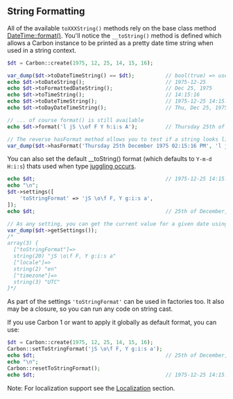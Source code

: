 ## String Formatting

All of the available `toXXXString()` methods rely on the base class method [DateTime::format()](http://php.net/manual/en/datetime.format.php). You'll notice the `__toString()` method is defined which allows a Carbon instance to be printed as a pretty date time string when used in a string context.

```php
$dt = Carbon::create(1975, 12, 25, 14, 15, 16);

var_dump($dt->toDateTimeString() == $dt);          // bool(true) => uses __toString()
echo $dt->toDateString();                          // 1975-12-25
echo $dt->toFormattedDateString();                 // Dec 25, 1975
echo $dt->toTimeString();                          // 14:15:16
echo $dt->toDateTimeString();                      // 1975-12-25 14:15:16
echo $dt->toDayDateTimeString();                   // Thu, Dec 25, 1975 2:15 PM

// ... of course format() is still available
echo $dt->format('l jS \\of F Y h:i:s A');         // Thursday 25th of December 1975 02:15:16 PM

// The reverse hasFormat method allows you to test if a string looks like a given format
var_dump($dt->hasFormat('Thursday 25th December 1975 02:15:16 PM', 'l jS F Y h:i:s A')); // bool(true)
```

You can also set the default __toString() format (which defaults to `Y-m-d H:i:s`) thats used when type [juggling occurs](http://php.net/manual/en/language.types.type-juggling.php).

```php
echo $dt;                                          // 1975-12-25 14:15:16
echo "\n";
$dt->settings([
    'toStringFormat' => 'jS \o\f F, Y g:i:s a',
]);
echo $dt;                                          // 25th of December, 1975 2:15:16 pm

// As any setting, you can get the current value for a given date using:
var_dump($dt->getSettings());
/*
array(3) {
  ["toStringFormat"]=>
  string(20) "jS \o\f F, Y g:i:s a"
  ["locale"]=>
  string(2) "en"
  ["timezone"]=>
  string(3) "UTC"
}*/
```

As part of the settings `'toStringFormat'` can be used in factories too. It also may be a closure, so you can run any code on string cast.

If you use Carbon 1 or want to apply it globally as default format, you can use:

```php
$dt = Carbon::create(1975, 12, 25, 14, 15, 16);
Carbon::setToStringFormat('jS \o\f F, Y g:i:s a');
echo $dt;                                          // 25th of December, 1975 2:15:16 pm
echo "\n";
Carbon::resetToStringFormat();
echo $dt;                                          // 1975-12-25 14:15:16
```
Note: For localization support see the [Localization](https://carbon.nesbot.com/docs/#api-localization) section.
